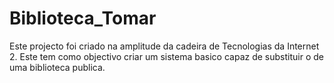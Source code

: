 # Biblioteca_Tomar
Este projecto foi criado na amplitude da cadeira de Tecnologias da Internet 2. Este tem como objectivo criar um sistema basico capaz de substituir o de uma biblioteca publica.
